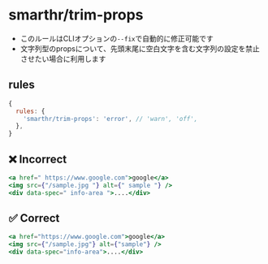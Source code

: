 # smarthr/trim-props

- このルールはCLIオプションの`--fix`で自動的に修正可能です
- 文字列型のpropsについて、先頭末尾に空白文字を含む文字列の設定を禁止させたい場合に利用します

## rules

```js
{
  rules: {
    'smarthr/trim-props': 'error', // 'warn', 'off',
  },
}
```

## ❌ Incorrect

```jsx
<a href=" https://www.google.com">google</a>
<img src={"/sample.jpg "} alt={" sample "} />
<div data-spec=" info-area ">....</div>
```

## ✅ Correct

```jsx
<a href="https://www.google.com">google</a>
<img src={"/sample.jpg"} alt={"sample"} />
<div data-spec="info-area">....</div>
```
